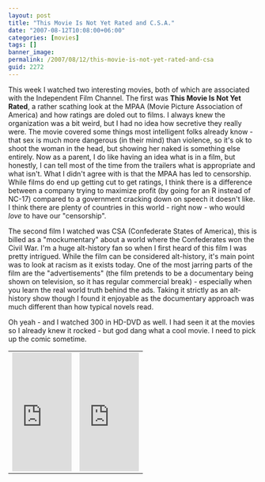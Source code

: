 ```yaml
---
layout: post
title: "This Movie Is Not Yet Rated and C.S.A."
date: "2007-08-12T10:08:00+06:00"
categories: [movies]
tags: []
banner_image: 
permalink: /2007/08/12/this-movie-is-not-yet-rated-and-csa
guid: 2272
---
```


This week I watched two interesting movies, both of which are associated with the Independent Film Channel. The first was <b>This Movie Is Not Yet Rated</b>, a rather scathing look at the MPAA (Movie Picture Association of America) and how ratings are doled out to films. I always knew the organization was a bit weird, but I had no idea how secretive they really were. The movie covered some things most intelligent folks already know - that sex is much more dangerous (in their mind) than violence, so it's ok to shoot the woman in the head, but showing her naked is something else entirely. Now as a parent, I do like having an idea what is in a film, but honestly, I can tell most of the time from the trailers what is appropriate and what isn't. What I didn't agree with is that the MPAA has led to censorship. While films do end up getting cut to get ratings, I think there is a difference between a company trying to maximize profit (by going for an R instead of NC-17) compared to a government cracking down on speech it doesn't like. I think there are plenty of countries in this world - right now - who would <i>love</i> to have our "censorship". 

The second film I watched was CSA (Confederate States of America), this is billed as a "mockumentary" about a world where the Confederates won the Civil War. I'm a huge alt-history fan so when I first heard of this film I was pretty intrigued. While the film can be considered alt-history, it's main point was to look at racism as it exists today. One of the most jarring parts of the film are the "advertisements" (the film pretends to be a documentary being shown on television, so it has regular commercial break) - especially when you learn the real world truth behind the ads. Taking it strictly as an alt-history show though I found it enjoyable as the documentary approach was much different than how typical novels read.

Oh yeah - and I watched 300 in HD-DVD as well. I had seen it at the movies so I already knew it rocked - but god dang what a cool movie. I need to pick up the comic sometime. 

<table>
<tr>
<td>
<iframe src="http://rcm-na.amazon-adsystem.com/e/cm?t=raymondcamden-20&o=1&p=8&l=as1&asins=B000JGWD64&fc1=000000&IS2=1&lt1=_top&lc1=0000FF&bc1=000000&bg1=FFFFFF&f=ifr&npa=1" style="width:120px;height:240px;" scrolling="no" marginwidth="0" marginheight="0" frameborder="0"></iframe>
</td><td>
<iframe src="http://rcm-na.amazon-adsystem.com/e/cm?t=raymondcamden-20&o=1&p=8&l=as1&asins=B000FZEU0Q&fc1=000000&IS2=1&lt1=_top&lc1=0000FF&bc1=000000&bg1=FFFFFF&f=ifr&npa=1" style="width:120px;height:240px;" scrolling="no" marginwidth="0" marginheight="0" frameborder="0"></iframe>
</td>
</tr>
</table>